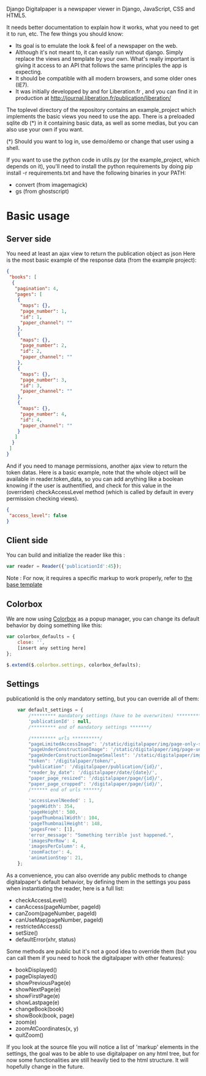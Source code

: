 Django Digitalpaper is a newspaper viewer in Django, JavaScript, CSS and HTML5.

It needs better documentation to explain how it works, what you need to get it
to run, etc. The few things you should know:

- Its goal is to emulate the look & feel of a newspaper on the web.
- Although it's not meant to, it can easily run without django. Simply 
  replace the views and template by your own. What's really important is giving
  it access to an API that follows the same principles the app is expecting.
- It should be compatible with all modern browsers, and some older ones (IE7).
- It was initially developped by and for Liberation.fr , and you can find it in
  production at http://journal.liberation.fr/publication/liberation/

The toplevel directory of the repository contains an example_project which 
implements the basic views you need to use the app. There is a preloaded 
sqlite db (*) in it containing basic data, as well as some medias, but you
can also use your own if you want.

(*) Should you want to log in, use demo/demo or change that user using a shell.

If you want to use the python code in utils.py (or the example_project, which
depends on it), you'll need to install the python requirements by doing 
pip install -r requirements.txt and have the following binaries in your PATH:
- convert (from imagemagick)
- gs (from ghostscript)

Basic usage
===========

Server side
-----------

You need at least an ajax view to return the publication object as json 
Here is the most basic example of the response data (from the example project): 

```json
{
 "books": [
  {
   "pagination": 4,
   "pages": [
    {
     "maps": {},
     "page_number": 1,
     "id": 1,
     "paper_channel": ""
    },
    {
     "maps": {},
     "page_number": 2,
     "id": 2,
     "paper_channel": ""
    },
    {
     "maps": {},
     "page_number": 3,
     "id": 3,
     "paper_channel": ""
    },
    {
     "maps": {},
     "page_number": 4,
     "id": 4,
     "paper_channel": ""
    }
   ]
  }
 ]
}
```

And if you need to manage permissions, another ajax view to return the token datas. 
Here is a basic example, note that the whole object will be available in reader.token_data, 
so you can add anything like a boolean knowing if the user is authentified, and check for this value 
in the (overriden) checkAccessLevel method (which is called by default in every permission checking views). 

```json
{
 "access_level": false
}
```

Client side
-----------

You can build and initialize the reader like this : 

```javascript 
var reader = Reader({'publicationId':45});
```

Note : For now, it requires a specific markup to work properly, refer to [the base template](digitalpaper/templates/digitalpaper/base.html)

Colorbox
--------

We are now using [Colorbox](http://www.jacklmoore.com/colorbox/) as a popup manager, you can change its default 
behavior by doing something like this: 

```javascript
var colorbox_defaults = {
    close: '',
    [insert any setting here]
};

$.extend($.colorbox.settings, colorbox_defaults);
```

Settings
--------

publicationId is the only mandatory setting, but you can override all of them:

```javascript
    var default_settings = {
        /********* mandatory settings (have to be overwriten) **********/
        'publicationId' : null,
        /********* end of mandatory settings *******/

        /********* urls **********/
        "pageLimitedAccessImage": '/static/digitalpaper/img/page-only-subscribers.png',
        "pageUnderConstructionImage": '/static/digitalpaper/img/page-under-construction.png',
        "pageUnderConstructionImageSmallest": '/static/digitalpaper/img/page-under-construction_smallest.png',
        "token": '/digitalpaper/token/',
        "publication": '/digitalpaper/publication/{id}/',
        "reader_by_date": '/digitalpaper/date/{date}/',
        "paper_page_resized": '/digitalpaper/page/{id}/',
        "paper_page_cropped": '/digitalpaper/page/{id}/',
        /****** end of urls ******/

        'accessLevelNeeded' : 1,
        'pageWidth': 354,
        'pageHeight': 500,
        'pageThumbnailWidth': 104,
        'pageThumbnailHeight': 148,
        'pagesFree': [1],
        'error_message': "Something terrible just happened.",
        'imagesPerRow': 4,
        'imagesPerColumn': 4,
        'zoomFactor': 4,
        'animationStep': 21,
    };
```

As a convenience, you can also override any public methods to change digitalpaper's default behavior,
by defining them in the settings you pass when instantiating the reader, here is a full list:

* checkAccessLevel() 
* canAccess(pageNumber, pageId) 
* canZoom(pageNumber, pageId) 
* canUseMap(pageNumber, pageId) 
* restrictedAccess() 
* setSize() 
* defaultError(xhr, status) 

Some methods are public but it's not a good idea to override them 
(but you can call them if you need to hook the digitalpaper with other features): 
* bookDisplayed() 
* pageDisplayed() 
* showPreviousPage(e) 
* showNextPage(e) 
* showFirstPage(e) 
* showLastpage(e) 
* changeBook(book) 
* showBook(book, page) 
* zoom(e) 
* zoomAtCoordinates(x, y) 
* quitZoom() 

If you look at the source file you will notice a list of 'markup' elements in the settings, 
the goal was to be able to use digitalpaper on any html tree, but for now some functionalities are still heavily tied to the html structure. 
It will hopefully change in the future. 